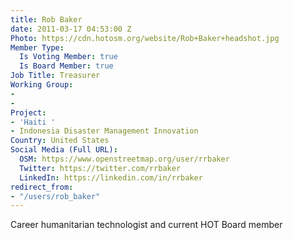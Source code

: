 ```yaml
---
title: Rob Baker
date: 2011-03-17 04:53:00 Z
Photo: https://cdn.hotosm.org/website/Rob+Baker+headshot.jpg
Member Type:
  Is Voting Member: true
  Is Board Member: true
Job Title: Treasurer
Working Group:
- 
- 
Project:
- 'Haiti '
- Indonesia Disaster Management Innovation
Country: United States
Social Media (Full URL):
  OSM: https://www.openstreetmap.org/user/rrbaker
  Twitter: https://twitter.com/rrbaker
  LinkedIn: https://linkedin.com/in/rrbaker
redirect_from:
- "/users/rob_baker"
---
```


Career humanitarian technologist and current HOT Board member